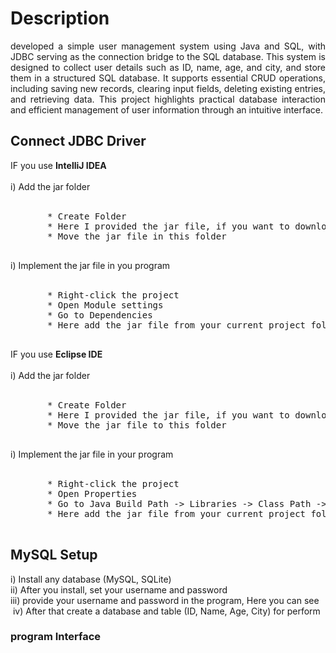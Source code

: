 <h1>Description</h1>
<p align = "justify">
developed a simple user management system using Java and SQL, with JDBC serving as the connection bridge to the SQL database. 
  This system is designed to collect user details such as ID, name, age, and city, and store them in a structured SQL database. 
  It supports essential CRUD operations, including saving new records, clearing input fields, deleting existing entries, and retrieving data. 
  This project highlights practical database interaction and efficient management of user information through an intuitive interface.
</p>

<h2>Connect JDBC Driver</h2>
IF you use <b>IntelliJ IDEA</b>
 <br>
 <br>
    i) Add the jar folder
    <br>
    <br>
    <pre>
       * Create Folder
       * Here I provided the jar file, if you want to download the new version, you can download <a href="https://dev.mysql.com/downloads/connector/j/">here.</a>
       * Move the jar file in this folder
    </pre>
    i) Implement the jar file in you program
    <br>
    <br>
    <pre>
       * Right-click the project 
       * Open Module settings
       * Go to Dependencies
       * Here add the jar file from your current project folder
    </pre>
IF you use <b>Eclipse IDE</b>
 <br>
 <br>
    i) Add the jar folder
    <br>
    <br>
    <pre>
       * Create Folder
       * Here I provided the jar file, if you want to download the new version, you can download <a href="https://dev.mysql.com/downloads/connector/j/">here.</a>
       * Move the jar file to this folder
    </pre>
    i) Implement the jar file in your program
    <br>
    <br>
    <pre>
       * Right-click the project 
       * Open Properties
       * Go to Java Build Path -> Libraries -> Class Path -> Add  JAR'S
       * Here add the jar file from your current project folder
    </pre>
<h2>MySQL Setup</h2>
   i) Install any database (MySQL, SQLite)<br>
   ii) After you install, set your username and password<br>
   iii) provide your username and password in the program, Here you can see <br>
        <img src = "">
    iv) After that create a database and table (ID, Name, Age, City) for perform<br>

<h3>program Interface</h3>

    

    
  
